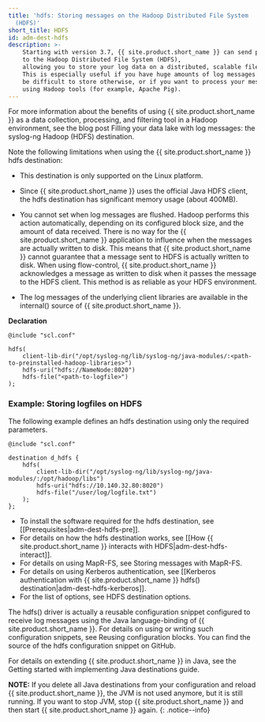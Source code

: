 ```yaml
---
title: 'hdfs: Storing messages on the Hadoop Distributed File System
  (HDFS)'
short_title: HDFS
id: adm-dest-hdfs
description: >-
    Starting with version 3.7, {{ site.product.short_name }} can send plain-text log files
    to the Hadoop Distributed File System (HDFS),
    allowing you to store your log data on a distributed, scalable file system.
    This is especially useful if you have huge amounts of log messages that would
    be difficult to store otherwise, or if you want to process your messages 
    using Hadoop tools (for example, Apache Pig).
---
```


For more information about the benefits of using {{ site.product.short_name }} as a data
collection, processing, and filtering tool in a Hadoop environment, see
the blog post Filling your data lake with log messages: the syslog-ng Hadoop (HDFS) destination.

Note the following limitations when using the {{ site.product.short_name }} hdfs
destination:

- This destination is only supported on the Linux platform.

- Since {{ site.product.short_name }} uses the official Java HDFS client, the hdfs
    destination has significant memory usage (about 400MB).

- You cannot set when log messages are flushed. Hadoop performs this
    action automatically, depending on its configured block size, and
    the amount of data received. There is no way for the {{ site.product.short_name }}
    application to influence when the messages are actually written to
    disk. This means that {{ site.product.short_name }} cannot guarantee that a message
    sent to HDFS is actually written to disk. When using flow-control,
    {{ site.product.short_name }} acknowledges a message as written to disk when it
    passes the message to the HDFS client. This method is as reliable as
    your HDFS environment.

- The log messages of the underlying client libraries are available in
    the internal() source of {{ site.product.short_name }}.

**Declaration**

```config
@include "scl.conf"

hdfs(
    client-lib-dir("/opt/syslog-ng/lib/syslog-ng/java-modules/:<path-to-preinstalled-hadoop-libraries>")
    hdfs-uri("hdfs://NameNode:8020")
    hdfs-file("<path-to-logfile>")
);
```

### Example: Storing logfiles on HDFS

The following example defines an hdfs destination using only the
required parameters.

```config
@include "scl.conf"

destination d_hdfs {
    hdfs(
        client-lib-dir("/opt/syslog-ng/lib/syslog-ng/java-modules/:/opt/hadoop/libs")
        hdfs-uri("hdfs://10.140.32.80:8020")
        hdfs-file("/user/log/logfile.txt")
    );
};
```

- To install the software required for the hdfs destination, see
    [[Prerequisites|adm-dest-hdfs-pre]].
- For details on how the hdfs destination works, see
    [[How {{ site.product.short_name }} interacts with HDFS|adm-dest-hdfs-interact]].
- For details on using MapR-FS, see
    Storing messages with MapR-FS.
- For details on using Kerberos authentication, see
    [[Kerberos authentication with {{ site.product.short_name }} hdfs() destination|adm-dest-hdfs-kerberos]].
- For the list of options, see
    HDFS destination options.

The hdfs() driver is actually a reusable configuration snippet
configured to receive log messages using the Java language-binding of
{{ site.product.short_name }}. For details on using or writing such configuration
snippets, see Reusing configuration blocks.
You can find the source of the hdfs configuration snippet on GitHub.

For details on extending {{ site.product.short_name }} in Java, see the Getting started with implementing Java destinations guide.

**NOTE:** If you delete all Java destinations from your configuration and
reload {{ site.product.short_name }}, the JVM is not used anymore, but it is still running.
If you want to stop JVM, stop {{ site.product.short_name }} and then start {{ site.product.short_name }} again.
{: .notice--info}
